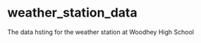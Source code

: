 weather_station_data
====================

The data hsting for the weather station at Woodhey High School
